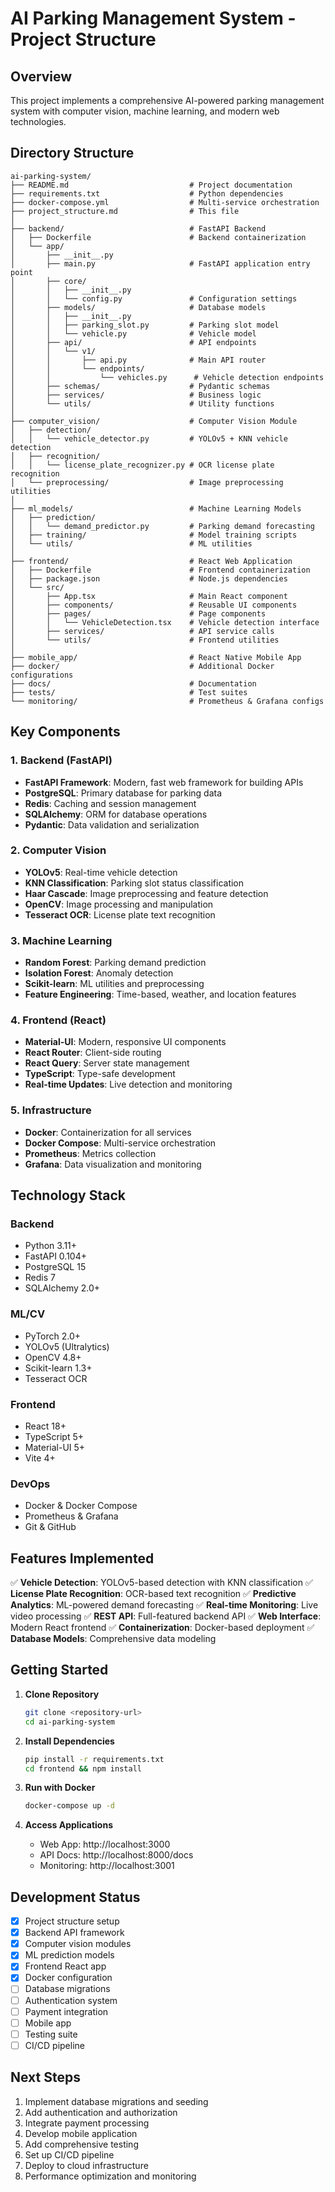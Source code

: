 # AI Parking Management System - Project Structure

## Overview
This project implements a comprehensive AI-powered parking management system with computer vision, machine learning, and modern web technologies.

## Directory Structure

```
ai-parking-system/
├── README.md                           # Project documentation
├── requirements.txt                    # Python dependencies
├── docker-compose.yml                  # Multi-service orchestration
├── project_structure.md                # This file
│
├── backend/                            # FastAPI Backend
│   ├── Dockerfile                      # Backend containerization
│   └── app/
│       ├── __init__.py
│       ├── main.py                     # FastAPI application entry point
│       ├── core/
│       │   ├── __init__.py
│       │   └── config.py               # Configuration settings
│       ├── models/                     # Database models
│       │   ├── __init__.py
│       │   ├── parking_slot.py         # Parking slot model
│       │   └── vehicle.py              # Vehicle model
│       ├── api/                        # API endpoints
│       │   └── v1/
│       │       ├── api.py              # Main API router
│       │       └── endpoints/
│       │           └── vehicles.py      # Vehicle detection endpoints
│       ├── schemas/                    # Pydantic schemas
│       ├── services/                   # Business logic
│       └── utils/                      # Utility functions
│
├── computer_vision/                    # Computer Vision Module
│   ├── detection/
│   │   └── vehicle_detector.py         # YOLOv5 + KNN vehicle detection
│   ├── recognition/
│   │   └── license_plate_recognizer.py # OCR license plate recognition
│   └── preprocessing/                  # Image preprocessing utilities
│
├── ml_models/                          # Machine Learning Models
│   ├── prediction/
│   │   └── demand_predictor.py         # Parking demand forecasting
│   ├── training/                       # Model training scripts
│   └── utils/                          # ML utilities
│
├── frontend/                           # React Web Application
│   ├── Dockerfile                      # Frontend containerization
│   ├── package.json                    # Node.js dependencies
│   └── src/
│       ├── App.tsx                     # Main React component
│       ├── components/                 # Reusable UI components
│       ├── pages/                      # Page components
│       │   └── VehicleDetection.tsx    # Vehicle detection interface
│       ├── services/                   # API service calls
│       └── utils/                      # Frontend utilities
│
├── mobile_app/                         # React Native Mobile App
├── docker/                             # Additional Docker configurations
├── docs/                               # Documentation
├── tests/                              # Test suites
└── monitoring/                         # Prometheus & Grafana configs
```

## Key Components

### 1. Backend (FastAPI)
- **FastAPI Framework**: Modern, fast web framework for building APIs
- **PostgreSQL**: Primary database for parking data
- **Redis**: Caching and session management
- **SQLAlchemy**: ORM for database operations
- **Pydantic**: Data validation and serialization

### 2. Computer Vision
- **YOLOv5**: Real-time vehicle detection
- **KNN Classification**: Parking slot status classification
- **Haar Cascade**: Image preprocessing and feature detection
- **OpenCV**: Image processing and manipulation
- **Tesseract OCR**: License plate text recognition

### 3. Machine Learning
- **Random Forest**: Parking demand prediction
- **Isolation Forest**: Anomaly detection
- **Scikit-learn**: ML utilities and preprocessing
- **Feature Engineering**: Time-based, weather, and location features

### 4. Frontend (React)
- **Material-UI**: Modern, responsive UI components
- **React Router**: Client-side routing
- **React Query**: Server state management
- **TypeScript**: Type-safe development
- **Real-time Updates**: Live detection and monitoring

### 5. Infrastructure
- **Docker**: Containerization for all services
- **Docker Compose**: Multi-service orchestration
- **Prometheus**: Metrics collection
- **Grafana**: Data visualization and monitoring

## Technology Stack

### Backend
- Python 3.11+
- FastAPI 0.104+
- PostgreSQL 15
- Redis 7
- SQLAlchemy 2.0+

### ML/CV
- PyTorch 2.0+
- YOLOv5 (Ultralytics)
- OpenCV 4.8+
- Scikit-learn 1.3+
- Tesseract OCR

### Frontend
- React 18+
- TypeScript 5+
- Material-UI 5+
- Vite 4+

### DevOps
- Docker & Docker Compose
- Prometheus & Grafana
- Git & GitHub

## Features Implemented

✅ **Vehicle Detection**: YOLOv5-based detection with KNN classification
✅ **License Plate Recognition**: OCR-based text recognition
✅ **Predictive Analytics**: ML-powered demand forecasting
✅ **Real-time Monitoring**: Live video processing
✅ **REST API**: Full-featured backend API
✅ **Web Interface**: Modern React frontend
✅ **Containerization**: Docker-based deployment
✅ **Database Models**: Comprehensive data modeling

## Getting Started

1. **Clone Repository**
   ```bash
   git clone <repository-url>
   cd ai-parking-system
   ```

2. **Install Dependencies**
   ```bash
   pip install -r requirements.txt
   cd frontend && npm install
   ```

3. **Run with Docker**
   ```bash
   docker-compose up -d
   ```

4. **Access Applications**
   - Web App: http://localhost:3000
   - API Docs: http://localhost:8000/docs
   - Monitoring: http://localhost:3001

## Development Status

- [x] Project structure setup
- [x] Backend API framework
- [x] Computer vision modules
- [x] ML prediction models
- [x] Frontend React app
- [x] Docker configuration
- [ ] Database migrations
- [ ] Authentication system
- [ ] Payment integration
- [ ] Mobile app
- [ ] Testing suite
- [ ] CI/CD pipeline

## Next Steps

1. Implement database migrations and seeding
2. Add authentication and authorization
3. Integrate payment processing
4. Develop mobile application
5. Add comprehensive testing
6. Set up CI/CD pipeline
7. Deploy to cloud infrastructure
8. Performance optimization and monitoring
